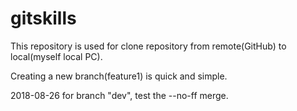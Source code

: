 # gitskills
This repository is used for clone repository from remote(GitHub) to local(myself local PC).

Creating a new branch(feature1) is quick and simple.

2018-08-26 for branch "dev", test the --no-ff merge.
